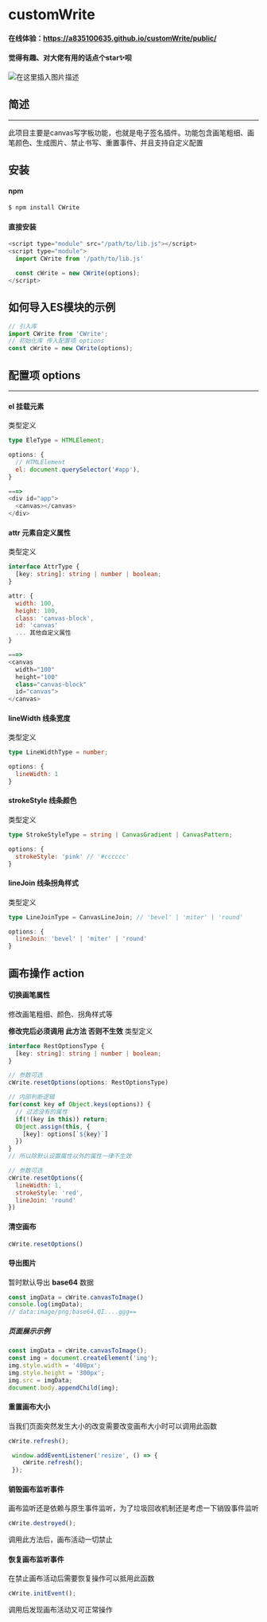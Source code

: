 # customWrite

#### 在线体验：https://a835100635.github.io/customWrite/public/
#### 觉得有趣、对大佬有用的话点个star✨呗
![在这里插入图片描述](https://img-blog.csdnimg.cn/91e61fc4807c4c1da4478c5dfded5ece.png)

## 简述
---
此项目主要是canvas写字板功能，也就是电子签名插件。功能包含画笔粗细、画笔颜色、生成图片、禁止书写、重置事件、并且支持自定义配置

## 安装
#### npm
```javascript
$ npm install CWrite
```
#### 直接安装
```javascript
<script type="module" src="/path/to/lib.js"></script>
<script type="module">
  import CWrite from '/path/to/lib.js'

  const cWrite = new CWrite(options);
</script>
```


## 如何导入ES模块的示例

```javascript
// 引入库
import CWrite from 'CWrite';
// 初始化库 传入配置项 options
const cWrite = new CWrite(options);

```

## 配置项 options
---
#### el 挂载元素
类型定义
```typescript
type EleType = HTMLElement;
```
```javascript
options: {
  // HTMLElement
  el: document.querySelector('#app'),
}

===>
<div id="app">
  <canvas></canvas>
</div>

```

#### attr 元素自定义属性
类型定义
```typescript
interface AttrType {
  [key: string]: string | number | boolean;
}
```
```javascript
attr: {
  width: 100,
  height: 100,
  class: 'canvas-block',
  id: 'canvas'
  ... 其他自定义属性
}

===>
<canvas 
  width="100" 
  height="100" 
  class="canvas-block" 
  id="canvas">
</canvas>

```

#### lineWidth 线条宽度
类型定义
```typescript
type LineWidthType = number;
```
```javascript
options: {
  lineWidth: 1
}
```

#### strokeStyle 线条颜色
类型定义
```typescript
type StrokeStyleType = string | CanvasGradient | CanvasPattern;
```
```javascript
options: {
  strokeStyle: 'pink' // '#cccccc'
}
```
#### lineJoin 线条拐角样式
类型定义
```typescript
type LineJoinType = CanvasLineJoin; // 'bevel' | 'miter' | 'round'
```
```javascript
options: {
  lineJoin: 'bevel' | 'miter' | 'round'
}
```

## 画布操作 action

#### 切换画笔属性
修改画笔粗细、颜色、拐角样式等

**修改完后必须调用 此方法 否则不生效**
类型定义
```typescript
interface RestOptionsType {
  [key: string]: string | number | boolean;
}

// 参数可选
cWrite.resetOptions(options: RestOptionsType)
```
```javascript
// 内部判断逻辑
for(const key of Object.keys(options)) {
  // 过滤没有的属性
  if(!(key in this)) return;
  Object.assign(this, {
    [key]: options[`${key}`]
  })
}
// 所以除默认设置属性以外的属性一律不生效

// 参数可选
cWrite.resetOptions({
  lineWidth: 1,
  strokeStyle: 'red',
  lineJoin: 'round'
})
```
#### 清空画布
```javascript
cWrite.resetOptions()
```

#### 导出图片
暂时默认导出 **base64** 数据
```javascript
const imgData = cWrite.canvasToImage()
console.log(imgData);
// data:image/png;base64,QI....ggg==
```
##### 页面展示示例
```javascript
const imgData = cWrite.canvasToImage();
const img = document.createElement('img');
img.style.width = '400px';
img.style.height = '300px';
img.src = imgData;
document.body.appendChild(img);
```

#### 重置画布大小
当我们页面突然发生大小的改变需要改变画布大小时可以调用此函数
```javascript
cWrite.refresh();
```
```javascript
 window.addEventListener('resize', () => {
    cWrite.refresh();
 });
```


#### 销毁画布监听事件
画布监听还是依赖与原生事件监听，为了垃圾回收机制还是考虑一下销毁事件监听
```javascript
cWrite.destroyed();
```
调用此方法后，画布活动一切禁止

#### 恢复画布监听事件
在禁止画布活动后需要恢复操作可以抵用此函数
```javascript
cWrite.initEvent();
```
调用后发现画布活动又可正常操作
